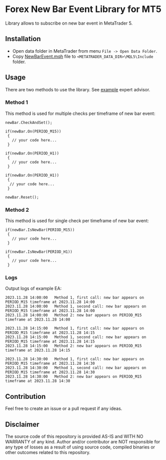 # Forex New Bar Event Library for MT5
Library allows to subscribe on new bar event in MetaTrader 5.

## Installation
- Open data folder in MetaTrader from menu `File -> Open Data Folder`.
- Copy [NewBarEvent.mqh](MQL5/Include/NewBarEvent.mqh) file to `<METATRADER_DATA_DIR>\MQL5\Include` folder.

## Usage
There are two methods to use the library. See [example](MQL5/Experts/NBETestEA.mq5) expert advisor.

### Method 1
This method is used for multiple checks per timeframe of new bar event:
```mql5
newBar.CheckAndSet();

if(newBar.On(PERIOD_M15))
 {
   // your code here...
 }

if(newBar.On(PERIOD_H1))
 {
   // your code here...
 }

if(newBar.On(PERIOD_H1))
 {
  // your code here...
 }

newBar.Reset();
```

### Method 2
This method is used for single check per timeframe of new bar event:
```mql5
if(newBar.IsNewBar(PERIOD_M15))
 {
   // your code here...
 }

if(newBar.IsNewBar(PERIOD_H1))
 {
   // your code here...
 }
```

### Logs
Output logs of example EA:
```
2023.11.28 14:00:00   Method 1, first call: new bar appears on PERIOD_M15 timeframe at 2023.11.28 14:00
2023.11.28 14:00:00   Method 1, second call: new bar appears on PERIOD_M15 timeframe at 2023.11.28 14:00
2023.11.28 14:00:00   Method 2: new bar appears on PERIOD_M15 timeframe at 2023.11.28 14:00

2023.11.28 14:15:00   Method 1, first call: new bar appears on PERIOD_M15 timeframe at 2023.11.28 14:15
2023.11.28 14:15:00   Method 1, second call: new bar appears on PERIOD_M15 timeframe at 2023.11.28 14:15
2023.11.28 14:15:00   Method 2: new bar appears on PERIOD_M15 timeframe at 2023.11.28 14:15

2023.11.28 14:30:00   Method 1, first call: new bar appears on PERIOD_M15 timeframe at 2023.11.28 14:30
2023.11.28 14:30:00   Method 1, second call: new bar appears on PERIOD_M15 timeframe at 2023.11.28 14:30
2023.11.28 14:30:00   Method 2: new bar appears on PERIOD_M15 timeframe at 2023.11.28 14:30
```

## Contribution
Feel free to create an issue or a pull request if any ideas.

## Disclaimer
The source code of this repository is provided AS-IS and WITH NO WARRANTY of any kind.
Author and/or contributor are NOT responsible for any type of losses as a result of using source code, 
compiled binaries or other outcomes related to this repository.
